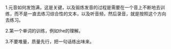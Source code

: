 1.元音如何发饱满，这是关键，以及锻炼发音的过程是需要在一个音上不断地去训练，而不是一直去练习综合性的文本，以及听音频，然后录音，就是按照这个方向去练习。

2.第一个单词的训练，例如the的理解。

3.不要堆量，质量先行，把一句话练出味来。